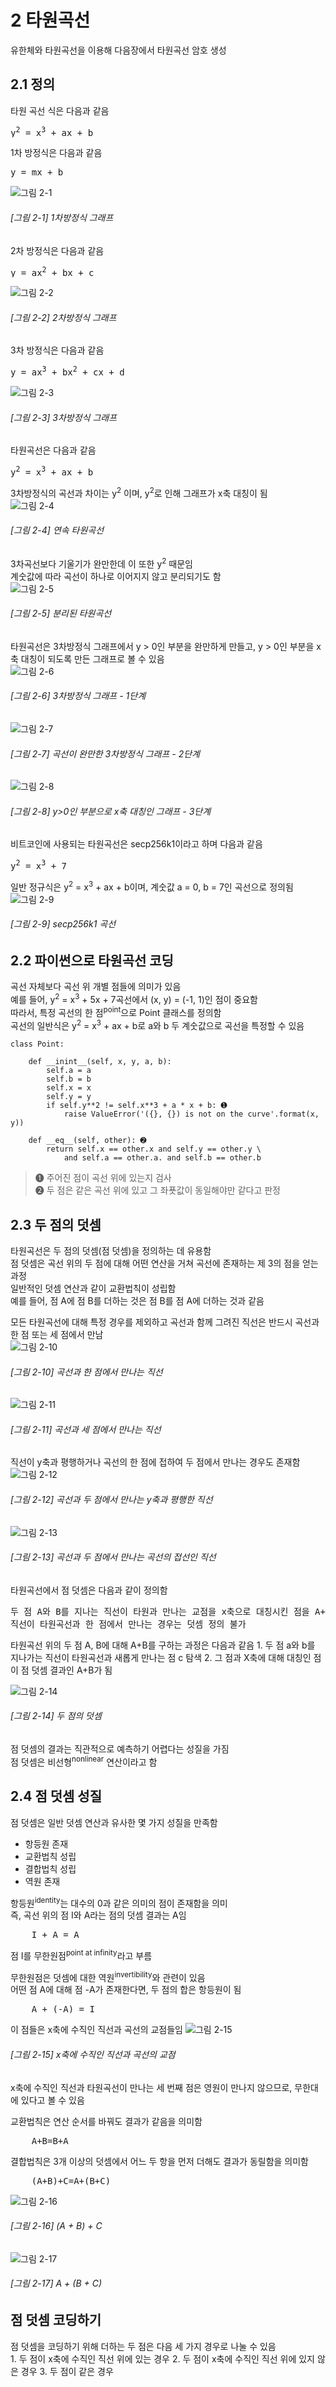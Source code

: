 # 2 타원곡선
유한체와 타원곡선을 이용해 다음장에서 타원곡선 암호 생성

## 2.1 정의
타원 곡선 식은 다음과 같음
<pre>
y<sup>2</sup> = x<sup>3</sup> + ax + b
</pre>
  
  
1차 방정식은 다음과 같음
<pre>
y = mx + b
</pre>
![그림 2-1](./그림/그림2-1.png)    
###### [그림 2-1] 1차방정식 그래프    
  
  
2차 방정식은 다음과 같음
<pre>
y = ax<sup>2</sup> + bx + c
</pre>
![그림 2-2](./그림/그림2-2.png)    
###### [그림 2-2] 2차방정식 그래프    


3차 방정식은 다음과 같음
<pre>
y = ax<sup>3</sup> + bx<sup>2</sup> + cx + d
</pre>
![그림 2-3](./그림/그림2-3.png)    
###### [그림 2-3] 3차방정식 그래프    


타원곡선은 다음과 같음
<pre>
y<sup>2</sup> = x<sup>3</sup> + ax + b
</pre>
3차방정식의 곡선과 차이는 y<sup>2</sup> 이며, y<sup>2</sup>로 인해 그래프가 x축 대칭이 됨    
![그림 2-4](./그림/그림2-4.png)    
###### [그림 2-4] 연속 타원곡선


3차곡선보다 기울기가 완만한데 이 또한 y<sup>2</sup> 때문임   
계숫값에 따라 곡선이 하나로 이어지지 않고 분리되기도 함    
![그림 2-5](./그림/그림2-5.png)    
###### [그림 2-5] 분리된 타원곡선


타원곡선은 3차방정식 그래프에서 y > 0인 부분을 완만하게 만들고, y > 0인 부분을 x축 대칭이 되도록 만든 그래프로 볼 수 있음    
![그림 2-6](./그림/그림2-6.png)    
###### [그림 2-6] 3차방정식 그래프 - 1단계


![그림 2-7](./그림/그림2-7.png)    
###### [그림 2-7] 곡선이 완만한 3차방정식 그래프 - 2단계    
    
    
![그림 2-8](./그림/그림2-8.png)    
###### [그림 2-8] y>0인 부분으로 x축 대칭인 그래프 - 3단계    
    
    
비트코인에 사용되는 타원곡선은 secp256k1이라고 하며 다음과 같음
<pre>
y<sup>2</sup> = x<sup>3</sup> + 7
</pre>
일반 정규식은 y<sup>2</sup> = x<sup>3</sup> + ax + b이며, 계숫값 a = 0, b = 7인 곡선으로 정의됨    
![그림 2-9](./그림/그림2-9.png)    
###### [그림 2-9] secp256k1 곡선    
    
    
## 2.2 파이썬으로 타원곡선 코딩
곡선 자체보다 곡선 위 개별 점들에 의미가 있음    
예를 들어, y<sup>2</sup> = x<sup>3</sup> + 5x + 7곡선에서 (x, y) = (-1, 1)인 점이 중요함    
따라서, 특정 곡선의 한 점<sup>point</sup>으로 Point 클래스를 정의함    
곡선의 일반식은 y<sup>2</sup> = x<sup>3</sup> + ax + b로 a와 b 두 계숫값으로 곡선을 특정할 수 있음    

```
class Point:

    def __inint__(self, x, y, a, b):
        self.a = a
        self.b = b
        self.x = x
        self.y = y
        if self.y**2 != self.x**3 + a * x + b: ➊
            raise ValueError('({}, {}) is not on the curve'.format(x, y))
    
    def __eq__(self, other): ➋
        return self.x == other.x and self.y == other.y \
            and self.a == other.a. and self.b == other.b
```
> ➊ 주어진 점이 곡선 위에 있는지 검사    
> ➋ 두 점은 같은 곡선 위에 있고 그 좌푯값이 동일해야만 같다고 판정

## 2.3 두 점의 덧셈
타원곡선은 두 점의 덧셈(점 덧셈)을 정의하는 데 유용함    
점 덧셈은 곡선 위의 두 점에 대해 어떤 연산을 거쳐 곡선에 존재하는 제 3의 점을 얻는 과정    
일반적인 덧셈 연산과 같이 교환법칙이 성립함    
예를 들어, 점 A에 점 B를 더하는 것은 점 B를 점 A에 더하는 것과 같음

모든 타원곡선에 대해 특정 경우를 제외하고 곡선과 함께 그려진 직선은 반드시 곡선과 한 점 또는 세 점에서 만남    
![그림 2-10](./그림/그림2-10.png)    
###### [그림 2-10] 곡선과 한 점에서 만나는 직선    
    
    
![그림 2-11](./그림/그림2-11.png)    
###### [그림 2-11] 곡선과 세 점에서 만나는 직선    
    
    
직선이 y축과 평행하거나 곡선의 한 점에 접하여 두 점에서 만나는 경우도 존재함
![그림 2-12](./그림/그림2-12.png)    
###### [그림 2-12] 곡선과 두 점에서 만나는 y축과 평행한 직선     
    
    
![그림 2-13](./그림/그림2-13.png)    
###### [그림 2-13] 곡선과 두 점에서 만나는 곡선의 접선인 직선    
    
    
타원곡선에서 점 덧셈은 다음과 같이 정의함
<pre>
두 점 A와 B를 지나는 직선이 타원과 만나는 교점을 x축으로 대칭시킨 점을 A+B로 정의
직선이 타원곡선과 한 점에서 만나는 경우는 덧셈 정의 불가
</pre>
타원곡선 위의 두 점 A, B에 대해 A+B를 구하는 과정은 다음과 같음
    1. 두 점 a와 b를 지나가는 직선이 타원곡선과 새롭게 만나는 점 c 탐색
    2. 그 점과 X축에 대해 대칭인 점이 점 덧셈 결과인 A+B가 됨
    
![그림 2-14](./그림/그림2-14.png)    
###### [그림 2-14] 두 점의 덧셈    
     
     
점 덧셈의 결과는 직관적으로 예측하기 어렵다는 성질을 가짐    
점 덧셈은 비선형<sup>nonlinear</sup> 연산이라고 함    

## 2.4 점 덧셈 성질
점 덧셈은 일반 덧셈 연산과 유사한 몇 가지 성질을 만족함
* 항등원 존재
* 교환법칙 성립
* 결합법칙 성립
* 역원 존재
    
항등원<sup>identity</sup>는 대수의 0과 같은 의미의 점이 존재함을 의미    
즉, 곡선 위의 점 I와 A라는 점의 덧셈 결과는 A임
<pre>
    I + A = A
</pre>
점 I를 무한원점<sup>point at infinity</sup>라고 부름    
    
무한원점은 덧셈에 대한 역원<sup>invertibility</sup>와 관련이 있음    
어떤 점 A에 대해 점 -A가 존재한다면, 두 점의 합은 항등원이 됨
<pre>
    A + (-A) = I
</pre>
이 점들은 x축에 수직인 직선과 곡선의 교점들임
![그림 2-15](./그림/그림2-15.png)
###### [그림 2-15] x축에 수직인 직선과 곡선의 교점
    
x축에 수직인 직선과 타원곡선이 만나는 세 번째 점은 영원이 만나지 않으므로, 무한대에 있다고 볼 수 있음  

교환법칙은 연산 순서를 바꿔도 결과가 같음을 의미함  
<pre>
    A+B=B+A
</pre>

결합법칙은 3개 이상의 덧셈에서 어느 두 항을 먼저 더해도 결과가 동릴함을 의미함
<pre>
    (A+B)+C=A+(B+C)
</pre>
![그림 2-16](./그림/그림2-16.png)  
###### [그림 2-16] (A + B) + C

![그림 2-17](./그림/그림2-17.png)
###### [그림 2-17] A + (B + C)

## 점 덧셈 코딩하기
점 덧셈을 코딩하기 위해 더하는 두 점은 다음 세 가지 경우로 나눌 수 있음  
    1. 두 점이 x축에 수직인 직선 위에 있는 경우
    2. 두 점이 x축에 수직인 직선 위에 있지 않은 경우
    3. 두 점이 같은 경우 
